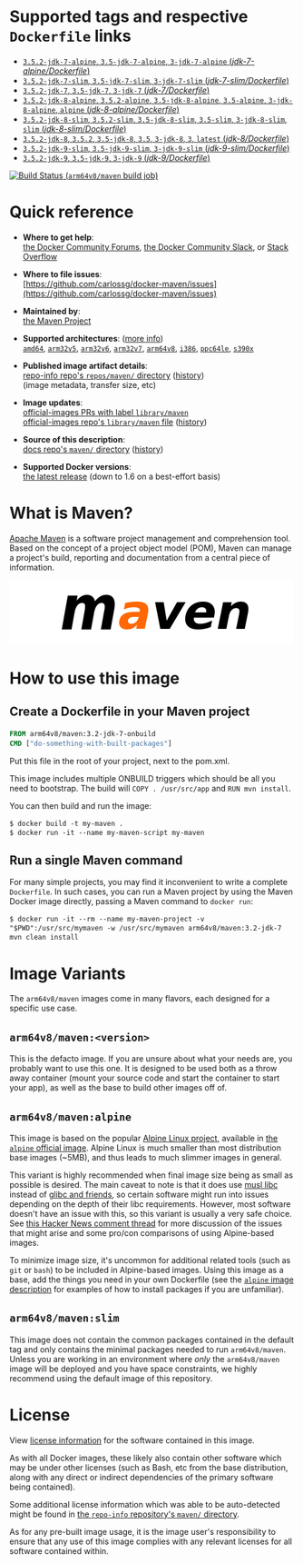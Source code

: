 <!--

********************************************************************************

WARNING:

    DO NOT EDIT "maven/README.md"

    IT IS AUTO-GENERATED

    (from the other files in "maven/" combined with a set of templates)

********************************************************************************

-->

# Supported tags and respective `Dockerfile` links

-	[`3.5.2-jdk-7-alpine`, `3.5-jdk-7-alpine`, `3-jdk-7-alpine` (*jdk-7-alpine/Dockerfile*)](https://github.com/carlossg/docker-maven/blob/93d297ed2fc952af8c3638eae78c3d5e7526033f/jdk-7-alpine/Dockerfile)
-	[`3.5.2-jdk-7-slim`, `3.5-jdk-7-slim`, `3-jdk-7-slim` (*jdk-7-slim/Dockerfile*)](https://github.com/carlossg/docker-maven/blob/93d297ed2fc952af8c3638eae78c3d5e7526033f/jdk-7-slim/Dockerfile)
-	[`3.5.2-jdk-7`, `3.5-jdk-7`, `3-jdk-7` (*jdk-7/Dockerfile*)](https://github.com/carlossg/docker-maven/blob/93d297ed2fc952af8c3638eae78c3d5e7526033f/jdk-7/Dockerfile)
-	[`3.5.2-jdk-8-alpine`, `3.5.2-alpine`, `3.5-jdk-8-alpine`, `3.5-alpine`, `3-jdk-8-alpine`, `alpine` (*jdk-8-alpine/Dockerfile*)](https://github.com/carlossg/docker-maven/blob/798decbb2f987a14f345c017f8fa3725c2467758/jdk-8-alpine/Dockerfile)
-	[`3.5.2-jdk-8-slim`, `3.5.2-slim`, `3.5-jdk-8-slim`, `3.5-slim`, `3-jdk-8-slim`, `slim` (*jdk-8-slim/Dockerfile*)](https://github.com/carlossg/docker-maven/blob/93d297ed2fc952af8c3638eae78c3d5e7526033f/jdk-8-slim/Dockerfile)
-	[`3.5.2-jdk-8`, `3.5.2`, `3.5-jdk-8`, `3.5`, `3-jdk-8`, `3`, `latest` (*jdk-8/Dockerfile*)](https://github.com/carlossg/docker-maven/blob/93d297ed2fc952af8c3638eae78c3d5e7526033f/jdk-8/Dockerfile)
-	[`3.5.2-jdk-9-slim`, `3.5-jdk-9-slim`, `3-jdk-9-slim` (*jdk-9-slim/Dockerfile*)](https://github.com/carlossg/docker-maven/blob/93d297ed2fc952af8c3638eae78c3d5e7526033f/jdk-9-slim/Dockerfile)
-	[`3.5.2-jdk-9`, `3.5-jdk-9`, `3-jdk-9` (*jdk-9/Dockerfile*)](https://github.com/carlossg/docker-maven/blob/93d297ed2fc952af8c3638eae78c3d5e7526033f/jdk-9/Dockerfile)

[![Build Status](https://doi-janky.infosiftr.net/job/multiarch/job/arm64v8/job/maven/badge/icon) (`arm64v8/maven` build job)](https://doi-janky.infosiftr.net/job/multiarch/job/arm64v8/job/maven/)

# Quick reference

-	**Where to get help**:  
	[the Docker Community Forums](https://forums.docker.com/), [the Docker Community Slack](https://blog.docker.com/2016/11/introducing-docker-community-directory-docker-community-slack/), or [Stack Overflow](https://stackoverflow.com/search?tab=newest&q=docker)

-	**Where to file issues**:  
	[https://github.com/carlossg/docker-maven/issues](https://github.com/carlossg/docker-maven/issues)

-	**Maintained by**:  
	[the Maven Project](https://github.com/carlossg/docker-maven)

-	**Supported architectures**: ([more info](https://github.com/docker-library/official-images#architectures-other-than-amd64))  
	[`amd64`](https://hub.docker.com/r/amd64/maven/), [`arm32v5`](https://hub.docker.com/r/arm32v5/maven/), [`arm32v6`](https://hub.docker.com/r/arm32v6/maven/), [`arm32v7`](https://hub.docker.com/r/arm32v7/maven/), [`arm64v8`](https://hub.docker.com/r/arm64v8/maven/), [`i386`](https://hub.docker.com/r/i386/maven/), [`ppc64le`](https://hub.docker.com/r/ppc64le/maven/), [`s390x`](https://hub.docker.com/r/s390x/maven/)

-	**Published image artifact details**:  
	[repo-info repo's `repos/maven/` directory](https://github.com/docker-library/repo-info/blob/master/repos/maven) ([history](https://github.com/docker-library/repo-info/commits/master/repos/maven))  
	(image metadata, transfer size, etc)

-	**Image updates**:  
	[official-images PRs with label `library/maven`](https://github.com/docker-library/official-images/pulls?q=label%3Alibrary%2Fmaven)  
	[official-images repo's `library/maven` file](https://github.com/docker-library/official-images/blob/master/library/maven) ([history](https://github.com/docker-library/official-images/commits/master/library/maven))

-	**Source of this description**:  
	[docs repo's `maven/` directory](https://github.com/docker-library/docs/tree/master/maven) ([history](https://github.com/docker-library/docs/commits/master/maven))

-	**Supported Docker versions**:  
	[the latest release](https://github.com/docker/docker-ce/releases/latest) (down to 1.6 on a best-effort basis)

# What is Maven?

[Apache Maven](http://maven.apache.org) is a software project management and comprehension tool. Based on the concept of a project object model (POM), Maven can manage a project's build, reporting and documentation from a central piece of information.

![logo](https://raw.githubusercontent.com/docker-library/docs/e2782b8942c1af41419536078c8d0176665a005d/maven/logo.png)

# How to use this image

## Create a Dockerfile in your Maven project

```dockerfile
FROM arm64v8/maven:3.2-jdk-7-onbuild
CMD ["do-something-with-built-packages"]
```

Put this file in the root of your project, next to the pom.xml.

This image includes multiple ONBUILD triggers which should be all you need to bootstrap. The build will `COPY . /usr/src/app` and `RUN mvn install`.

You can then build and run the image:

```console
$ docker build -t my-maven .
$ docker run -it --name my-maven-script my-maven
```

## Run a single Maven command

For many simple projects, you may find it inconvenient to write a complete `Dockerfile`. In such cases, you can run a Maven project by using the Maven Docker image directly, passing a Maven command to `docker run`:

```console
$ docker run -it --rm --name my-maven-project -v "$PWD":/usr/src/mymaven -w /usr/src/mymaven arm64v8/maven:3.2-jdk-7 mvn clean install
```

# Image Variants

The `arm64v8/maven` images come in many flavors, each designed for a specific use case.

## `arm64v8/maven:<version>`

This is the defacto image. If you are unsure about what your needs are, you probably want to use this one. It is designed to be used both as a throw away container (mount your source code and start the container to start your app), as well as the base to build other images off of.

## `arm64v8/maven:alpine`

This image is based on the popular [Alpine Linux project](http://alpinelinux.org), available in [the `alpine` official image](https://hub.docker.com/_/alpine). Alpine Linux is much smaller than most distribution base images (~5MB), and thus leads to much slimmer images in general.

This variant is highly recommended when final image size being as small as possible is desired. The main caveat to note is that it does use [musl libc](http://www.musl-libc.org) instead of [glibc and friends](http://www.etalabs.net/compare_libcs.html), so certain software might run into issues depending on the depth of their libc requirements. However, most software doesn't have an issue with this, so this variant is usually a very safe choice. See [this Hacker News comment thread](https://news.ycombinator.com/item?id=10782897) for more discussion of the issues that might arise and some pro/con comparisons of using Alpine-based images.

To minimize image size, it's uncommon for additional related tools (such as `git` or `bash`) to be included in Alpine-based images. Using this image as a base, add the things you need in your own Dockerfile (see the [`alpine` image description](https://hub.docker.com/_/alpine/) for examples of how to install packages if you are unfamiliar).

## `arm64v8/maven:slim`

This image does not contain the common packages contained in the default tag and only contains the minimal packages needed to run `arm64v8/maven`. Unless you are working in an environment where *only* the `arm64v8/maven` image will be deployed and you have space constraints, we highly recommend using the default image of this repository.

# License

View [license information](https://www.apache.org/licenses/) for the software contained in this image.

As with all Docker images, these likely also contain other software which may be under other licenses (such as Bash, etc from the base distribution, along with any direct or indirect dependencies of the primary software being contained).

Some additional license information which was able to be auto-detected might be found in [the `repo-info` repository's `maven/` directory](https://github.com/docker-library/repo-info/tree/master/repos/maven).

As for any pre-built image usage, it is the image user's responsibility to ensure that any use of this image complies with any relevant licenses for all software contained within.
